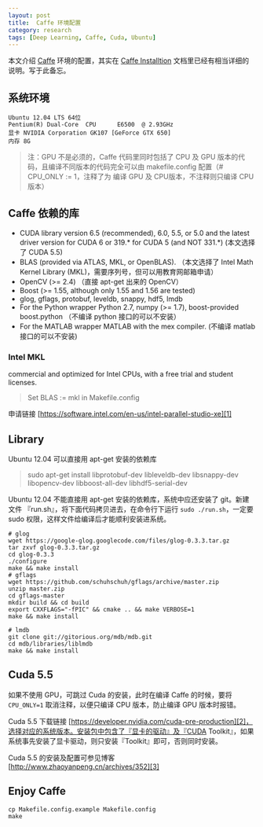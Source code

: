 ```yaml
---
layout: post
title:  Caffe 环境配置
category: research
tags: [Deep Learning, Caffe, Cuda, Ubuntu]
---
```


本文介绍 [Caffe](http://caffe.berkeleyvision.org) 环境的配置，其实在 [Caffe Installtion](http://caffe.berkeleyvision.org/installation.html) 文档里已经有相当详细的说明。写于此备忘。

## 系统环境

    Ubuntu 12.04 LTS 64位
	Pentium(R) Dual-Core  CPU      E6500  @ 2.93GHz 
	显卡 NVIDIA Corporation GK107 [GeForce GTX 650]
	内存 8G
	
> 注：GPU 不是必须的，Caffe 代码里同时包括了 CPU 及 GPU 版本的代码，且编译不同版本的代码完全可以由 makefile.config 配置（# CPU_ONLY := 1，注释了为 编译 GPU 及 CPU版本，不注释则只编译 CPU版本）

## Caffe 依赖的库


* CUDA library version 6.5 (recommended), 6.0, 5.5, or 5.0 and the latest driver version for CUDA 6 or 319.* for CUDA 5 (and NOT 331.*) (本文选择了 CUDA 5.5)
* BLAS (provided via ATLAS, MKL, or OpenBLAS). （本文选择了 Intel Math Kernel Library (MKL)，需要序列号，但可以用教育网邮箱申请）
* OpenCV (>= 2.4) （直接 apt-get 出来的 OpenCV）
* Boost (>= 1.55, although only 1.55 and 1.56 are tested)
* glog, gflags, protobuf, leveldb, snappy, hdf5, lmdb
* For the Python wrapper Python 2.7, numpy (>= 1.7), boost-provided boost.python （不编译 python 接口的可以不安装）
* For the MATLAB wrapper MATLAB with the mex compiler. (不编译 matlab 接口的可以不安装)


### Intel MKL

commercial and optimized for Intel CPUs, with a free trial and student licenses. 
> Set BLAS := mkl in Makefile.config
	
申请链接 [https://software.intel.com/en-us/intel-parallel-studio-xe][1]

[1]: https://software.intel.com/en-us/intel-parallel-studio-xe

## Library

Ubuntu 12.04 可以直接用 apt-get 安装的依赖库

> sudo apt-get install libprotobuf-dev libleveldb-dev libsnappy-dev libopencv-dev libboost-all-dev libhdf5-serial-dev
	
Ubuntu 12.04 不能直接用 apt-get 安装的依赖库，系统中应还安装了 git。新建文件 『run.sh』，将下面代码拷贝进去，在命令行下运行 `sudo ./run.sh`，一定要 sudo 权限，这样文件给编译后才能顺利安装进系统。

	# glog
	wget https://google-glog.googlecode.com/files/glog-0.3.3.tar.gz
	tar zxvf glog-0.3.3.tar.gz
	cd glog-0.3.3
	./configure
	make && make install
	# gflags
	wget https://github.com/schuhschuh/gflags/archive/master.zip
	unzip master.zip
	cd gflags-master
	mkdir build && cd build
	export CXXFLAGS="-fPIC" && cmake .. && make VERBOSE=1
	make && make install
	
	# lmdb
	git clone git://gitorious.org/mdb/mdb.git
	cd mdb/libraries/liblmdb
	make && make install

## Cuda 5.5

如果不使用 GPU，可跳过 Cuda 的安装，此时在编译 Caffe 的时候，要将 `CPU_ONLY=1` 取消注释，以便只编译 CPU 版本，防止编译 GPU 版本时报错。

Cuda 5.5 下载链接 [https://developer.nvidia.com/cuda-pre-production][2]，选择对应的系统版本。安装包中包含了『显卡的驱动』及『CUDA Toolkit』，如果系统事先安装了显卡驱动，则只安装『Toolkit』即可，否则同时安装。

Cuda 5.5 的安装及配置可参见博客 [http://www.zhaoyanpeng.cn/archives/352][3]

[2]: https://developer.nvidia.com/cuda-pre-production
[3]: http://www.zhaoyanpeng.cn/archives/352

## Enjoy Caffe
	
	cp Makefile.config.example Makefile.config
	make

